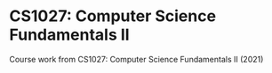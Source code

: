 # CS1027: Computer Science Fundamentals II
 Course work from CS1027: Computer Science Fundamentals II (2021)
